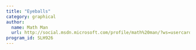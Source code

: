 ```yaml
---
title: "Eyeballs"
category: graphical
author:
  name: Math Man
  url: http://social.msdn.microsoft.com/profile/math%20man/?ws=usercard-mini
program_id: SLH926
---
```

